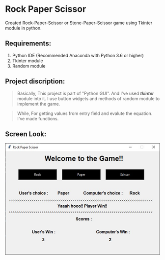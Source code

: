 # Rock Paper Scissor
Created Rock-Paper-Scissor or Stone-Paper-Scissor game using Tkinter module in python.

## Requirements:
1. Python IDE (Recommended Anaconda with Python 3.6 or higher)
2. Tkinter module
3. Random module

## Project discription:
> Basically, This project is part of "Python GUI". And I've used **_tkinter_** module into it.
I use button widgets and methods of random module to implement the game.

> While, For getting values from entry field and evalute the equation. I've made functions.

## Screen Look:

![alt text](https://github.com/jaykothari-github/Rock-Paper-Scissor/blob/main/Rock-Paper-Scissor_look.jpg?raw=true)
